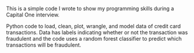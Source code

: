 This is a simple code I wrote to show my programming skills during a Capital One interview. 

Python code to load, clean, plot, wrangle, and model data of credit card transactions. 
Data has labels indicating whether or not the transaction was fraudulent and the code uses
a random forest classifier to predict which transactions will be fraudulent.
